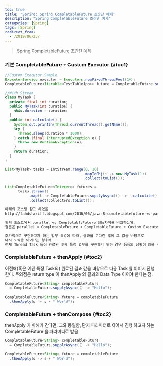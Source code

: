 ```yaml
---
toc: true
title: "Spring: Spring CompletableFuture 초간단 예제"
description: "Spring CompletableFuture 초간단 예제"
categories: [Spring]
tags: [Spring]
redirect_from:
  - /2019/06/25/
---
```


> Spring CompletableFuture 초간단 예제

### 기본 CompletableFuture + Custom Executor {#toc1}

```java
//Custom Executor Sample
ExecutorService executor = Executors.newFixedThreadPool(10);
CompletableFuture<Iterable<TestTableJpo>> future = CompletableFuture.supplyAsync(() -> testTableRepository.saveAll(src), executor);

//With Stream
class MyTask {
  private final int duration;
  public MyTask(int duration) {
    this.duration = duration;
  }
  public int calculate() {
    System.out.println(Thread.currentThread().getName());
    try {
      Thread.sleep(duration * 1000);
    } catch (final InterruptedException e) {
      throw new RuntimeException(e);
    }
    return duration;
  }
}

List<MyTask> tasks = IntStream.range(0, 10)
                                    .mapToObj(i -> new MyTask(1))
                                    .collect(toList());

List<CompletableFuture<Integer>> futures =
      tasks.stream()
           .map(t -> CompletableFuture.supplyAsync(() -> t.calculate(), executor))
           .collect(Collectors.toList());
```

```md
아래의 포스팅 참고 하였음
http://fahdshariff.blogspot.com/2016/06/java-8-completablefuture-vs-parallel.html

위의 포스트에서 parallel vs CompletableFuture 성능차이를 비교하는데,
결론은 parallel < CompletableFuture < CompletableFuture + Custom Executor 

추가적으로 구현하고자 하는 업무 특성에 따라, 결과를 기다린 후에 그 값을 바탕으로
다시 로직을 이어가는 경우와
전체 Thread Task 들이 완료된 후에 특정 업무를 구현하기 위한 경우 등등의 상황이 있을 수 있다.
```

### CompletableFuture + thenApply {#toc2}
이전에(혹은 어떤 특정 Task의) 완료된 결과 값을 바탕으로 다음 Task 를 이어서 진행한다.
주의점은 return type 이 thenApply 의 결과의 Data Type 이어야 한다는 점.
```java
CompletableFuture<String> completableFuture
  = CompletableFuture.supplyAsync(() -> "Hello");
 
CompletableFuture<String> future = completableFuture
  .thenApply(s -> s + " World");
```

### CompletableFuture + thenCompose {#toc2}
thenApply 가 이해가 간다면, 그와 동일함, 단지 파라미터로 이어서 진행 하고자 하는
CompletableFuture 을 파라미터로 받음
```java
CompletableFuture<String> completableFuture
  = CompletableFuture.supplyAsync(() -> "Hello");
 
CompletableFuture<String> future = completableFuture
  .thenApply(s -> s + " World");
```






[^1]: This is a footnote.

[kramdown]: https://kramdown.gettalong.org/
[My Blog]: https://marindie.github.io